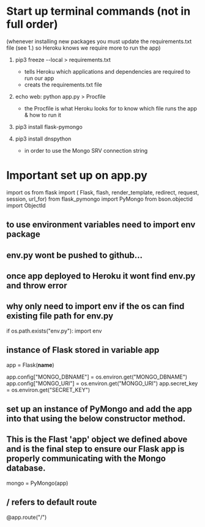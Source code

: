 # Start up terminal commands (not in full order)

(whenever installing new packages you must update the requirements.txt file (see 1.) so Heroku knows we require more to run the app)

1. pip3 freeze --local > requirements.txt
    - tells Heroku which applications and dependencies are required to run our app
    - creats the requirements.txt file

2. echo web: python app.py > Procfile
    - the Procfile is what Heroku looks for to know which file runs the app & how to run it

3. pip3 install flask-pymongo
4. pip3 install dnspython
    - in order to use the Mongo SRV connection string


# Important set up on app.py

import os
from flask import (
    Flask, flash, render_template, 
    redirect, request, session, url_for)
from flask_pymongo import PyMongo
from bson.objectid import ObjectId
## to use environment variables need to import env package
## env.py wont be pushed to github...
## once app deployed to Heroku it wont find env.py and throw error
## why only need to import env if the os can find existing file path for env.py
if os.path.exists("env.py"):
    import env

## instance of Flask stored in variable app
app = Flask(__name__)

app.config["MONGO_DBNAME"] = os.environ.get("MONGO_DBNAME")
app.config["MONGO_URI"] = os.environ.get("MONGO_URI")
app.secret_key = os.environ.get("SECRET_KEY")

## set up an instance of PyMongo and add the app into that using the below constructor method. 
## This is the Flast 'app' object we defined above and is the final step to ensure our Flask app is properly communicating with the Mongo database.
mongo = PyMongo(app)


## / refers to default route
@app.route("/")
